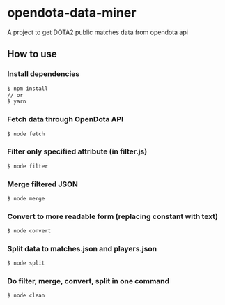 # opendota-data-miner

A project to get DOTA2 public matches data from opendota api

## How to use

### Install dependencies

```bash
$ npm install
// or
$ yarn
```

### Fetch data through OpenDota API

```bash
$ node fetch
```

### Filter only specified attribute (in filter.js)

```bash
$ node filter
```

### Merge filtered JSON

```bash
$ node merge
```

### Convert to more readable form (replacing constant with text)

```bash
$ node convert
```

### Split data to matches.json and players.json

```bash
$ node split
```

### Do filter, merge, convert, split in one command

```bash
$ node clean
```
